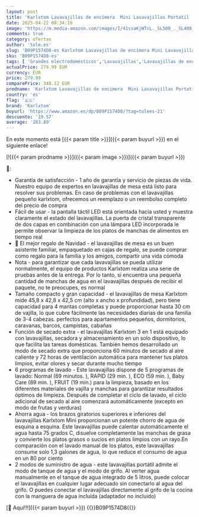 ```yaml
---
layout: post
title: 'Karlxtom Lavavajillas de encimera  Mini Lavavajillas Portatil  Pantalla LED  6 Programas  Dos modos de suministro de agua  Cuidado de Bebés y lavado de Fruta  45 CM'
date: 2025-04-22 08:34:19
image: 'https://m.media-amazon.com/images/I/41ssaKjWTcL._SL500_._SL400_.jpg'
comments: true
category: ofertas
author: 'tole.es'
slug: 'B09P1574D8-es Karlxtom Lavavajillas de encimera Mini Lavavajillas...'
sku: 'B09P1574D8-es'
tags: [ 'Grandes electrodomésticos','Lavavajillas','Lavavajillas de encimera','bebés','karlxtom','🇪🇸', ]
actualPrice: 279.99 EUR
currency: EUR
price: 279.99
comparePrice: 348.12 EUR
prodname: 'Karlxtom Lavavajillas de encimera  Mini Lavavajillas Portatil  Pantalla LED  6 Programas  Dos modos de suministro de agua  Cuidado de Bebés y lavado de Fruta  45 CM'
country: 'es'
flag: '🇪🇸'
brand: 'Karlxtom'
buyurl: 'https://www.amazon.es/dp/B09P1574D8/?tag=tolees-21'
descuento: '19.57'
average: '283.89'
---
```


En este momento está [{{< param title >}}]({{< param buyurl >}}) en el siguiente enlace!

[![{{< param prodname >}}]({{< param image >}})]({{< param buyurl >}})

🔎:

- Garantía de satisfacción - 1 año de garantía y servicio de piezas de vida. Nuestro equipo de expertos en lavavajillas de mesa está listo para resolver sus problemas. En caso de problemas con el lavavajillas pequeño karlxtom, ofrecemos un reemplazo o un reembolso completo del precio de compra
- Fácil de usar - la pantalla táctil LED está orientada hacia usted y muestra claramente el estado del lavavajillas. La puerta de cristal transparente de dos capas en combinación con una lámpara LED incorporada le permite observar la limpieza de los platos de manchas de alimentos en tiempo real
- 🎁 El mejor regalo de Navidad - el lavavajillas de mesa es un buen asistente familiar, empaquetado en cajas de regalo, se puede comprar como regalo para la familia y los amigos, compartir una vida cómoda
- Nota - para garantizar que cada lavavajillas se pueda utilizar normalmente, el equipo de productos Karlxtom realiza una serie de pruebas antes de la entrega. Por lo tanto, si encuentra una pequeña cantidad de manchas de agua en el lavavajillas después de recibir el paquete, no te preocupes, es normal
- Tamaño compacto y gran capacidad - el lavavajillas de mesa Karlxtom mide 45,8 x 42,8 x 42,5 cm (alto x ancho x profundidad), pero tiene capacidad para 4 mantas completas y puede proporcionar hasta 30 cm de vajilla, lo que cubre fácilmente las necesidades diarias de una familia de 3-4 cabezas. perfectos para apartamentos pequeños, dormitorios, caravanas, barcos, campistas, cabañas
- Función de secado extra - el lavavajillas Karlxtom 3 en 1 está equipado con lavavajillas, secadora y almacenamiento en un solo dispositivo, lo que facilita las tareas domésticas. También hemos desarrollado un modo de secado extra que proporciona 60 minutos de secado al aire caliente y 72 horas de ventilación automática para mantener tus platos limpios, evitar olores y secar durante mucho tiempo
- 6 programas de lavado - Este lavavajillas dispone de 5 programas de lavado: Normal (69 minutos. ), RAPID (29 min. ), ECO (59 min. ), Baby Care (89 min. ), FRUIT (19 min.) para la limpieza, basado en los diferentes materiales de vajilla y manchas para garantizar resultados óptimos de limpieza. Después de completar el ciclo de lavado, el ciclo adicional de secado al aire comenzará automáticamente (excepto en modo de frutas y verduras)
- Ahorra agua - los brazos giratorios superiores e inferiores del lavavajillas Karlxtom Mini proporcionan un potente chorro de agua de esquina a esquina. Este lavavajillas puede calentar automáticamente el agua hasta 75 grados C, disuelve completamente las manchas de grasa y convierte los platos grasos o sucios en platos limpios con un rayo.En comparación con el lavado manual de los platos, este lavavajillas consume solo 1,3 galones de agua, lo que reduce el consumo de agua en un 80 por ciento
- 2 modos de suministro de agua - este lavavajillas portátil admite el modo de tanque de agua y el modo de grifo. Al verter agua manualmente en el tanque de agua integrado de 5 litros, puede colocar el lavavajillas en cualquier lugar adecuado sin conectarlo al agua del grifo. O puedes conectar el lavavajillas directamente al grifo de la cocina con la manguera de agua incluida (adaptador no incluido)

[🛒 Aquí!!!]({{< param buyurl >}})
{{<world>}}B09P1574D8{{</world>}}
